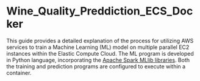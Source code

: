 # Wine_Quality_Preddiction_ECS_Docker

This guide provides a detailed explanation of the process for utilizing AWS services to train a Machine Learning (ML) model on multiple parallel EC2 instances within the Elastic Compute Cloud. The ML program is developed in Python language, incorporating the [Apache Spark MLlib libraries](https://spark.apache.org/mllib/). Both the training and prediction programs are configured to execute within a container.
